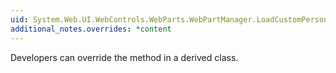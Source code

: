 ```yaml
---
uid: System.Web.UI.WebControls.WebParts.WebPartManager.LoadCustomPersonalizationState(System.Web.UI.WebControls.WebParts.PersonalizationDictionary)
additional_notes.overrides: *content
---
```


<p>Developers can override the <xref href="System.Web.UI.WebControls.WebParts.WebPartManager.LoadCustomPersonalizationState(System.Web.UI.WebControls.WebParts.PersonalizationDictionary)"></xref> method in a derived <xref href="System.Web.UI.WebControls.WebParts.WebPartManager"></xref> class.</p>


